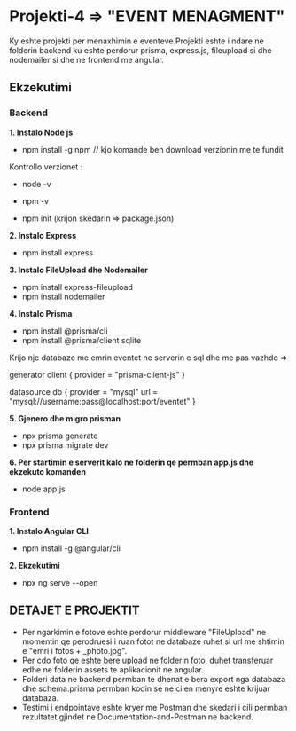 # Projekti-4 => "EVENT MENAGMENT"

Ky eshte projekti per menaxhimin e eventeve.Projekti eshte i ndare ne folderin backend ku eshte perdorur prisma, express.js, fileupload si dhe nodemailer si dhe ne frontend me angular.

## Ekzekutimi

### Backend 

**1. Instalo Node js**
- npm install -g npm // kjo komande ben download verzionin me te fundit

Kontrollo verzionet :
- node -v
- npm -v
  
- npm init (krijon skedarin => package.json)

**2. Instalo Express**
- npm install express

**3. Instalo FileUpload dhe Nodemailer**
- npm install express-fileupload
- npm install nodemailer

**4. Instalo Prisma**
- npm install @prisma/cli
- npm install @prisma/client sqlite

Krijo nje databaze me emrin eventet ne serverin e sql dhe me pas vazhdo =>

generator client {
  provider = "prisma-client-js"
}

datasource db {
  provider = "mysql"
  url = "mysql://username:pass@localhost:port/eventet"
}

**5. Gjenero dhe migro prisman**
- npx prisma generate
- npx prisma migrate dev

**6. Per startimin e serverit kalo ne folderin qe permban app.js dhe ekzekuto komanden**
- node app.js
  
### Frontend
**1. Instalo Angular CLI**
- npm install -g @angular/cli

**2. Ekzekutimi**
- npx ng serve --open

## DETAJET E PROJEKTIT

- Per ngarkimin e fotove eshte perdorur middleware "FileUpload" ne momentin qe perodruesi i ruan fotot ne databaze ruhet si url me shtimin e "emri i fotos + _photo.jpg".
- Per cdo foto qe eshte bere upload ne folderin foto, duhet transferuar edhe ne folderin assets te aplikacionit ne angular.
- Folderi data ne backend permban te dhenat e bera export nga databaza dhe schema.prisma permban kodin se ne cilen menyre eshte krijuar databaza.
- Testimi i endpointave eshte kryer me Postman dhe skedari i cili permban rezultatet gjindet ne Documentation-and-Postman ne backend.
